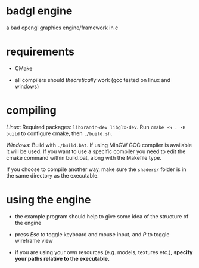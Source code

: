 # badgl engine

a ~~bad~~ opengl graphics engine/framework in c

# requirements

- CMake

- all compilers should *theoretically* work (gcc tested on linux and windows) 

# compiling

*Linux*: Required packages: `libxrandr-dev libglx-dev`. Run `cmake -S . -B build` to configure cmake, then `./build.sh`.

*Windows*: Build with `./build.bat`. If using MinGW GCC compiler is available it will be used. If you want to use a specific compiler you need to edit the cmake command within build.bat, along with the Makefile type.

If you choose to compile another way, make sure the `shaders/` folder is in the same directory as the executable.

# using the engine

- the example program should help to give some idea of the structure of the engine

- press *Esc* to toggle keyboard and mouse input, and *P* to toggle wireframe view

- if you are using your own resources (e.g. models, textures etc.), **specify your paths relative to the executable.**
